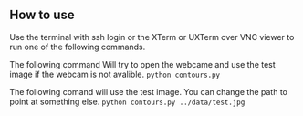 ## How to use

Use the terminal with ssh login or the XTerm or UXTerm over VNC viewer to run one of the following commands.

The following command Will try to open the webcame and use the test image if the webcam is not avalible.
```python contours.py```

The following comand will use the test image. You can change the path to point at something else.
```python contours.py ../data/test.jpg```
